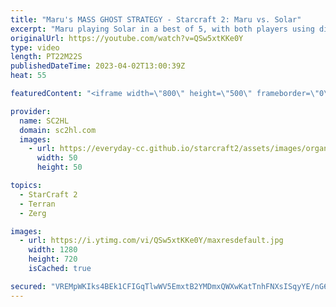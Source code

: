 ```yaml
---
title: "Maru's MASS GHOST STRATEGY - Starcraft 2: Maru vs. Solar"
excerpt: "Maru playing Solar in a best of 5, with both players using different strategies. Maru's mass ghost style, Solar's baneling/zergling rush.  Match: Maru vs. Solar Tournament: IEM Katowice 2023 VODs: https://twitch.tv/esl_sc2   ► Enjoy the content? Buy me a coffee! https://www.ko-fi.com/SC2HL ► SUBSCRIBE"
originalUrl: https://youtube.com/watch?v=QSw5xtKKe0Y
type: video
length: PT22M22S
publishedDateTime: 2023-04-02T13:00:39Z
heat: 55

featuredContent: "<iframe width=\"800\" height=\"500\" frameborder=\"0\" src=\"https://www.youtube.com/embed/QSw5xtKKe0Y\" allow=\"accelerometer; autoplay; encrypted-media; gyroscope; picture-in-picture\" allowfullscreen></iframe>"

provider:
  name: SC2HL
  domain: sc2hl.com
  images:
    - url: https://everyday-cc.github.io/starcraft2/assets/images/organizations/sc2hl.com-50x50.jpg
      width: 50
      height: 50

topics:
  - StarCraft 2
  - Terran
  - Zerg

images:
  - url: https://i.ytimg.com/vi/QSw5xtKKe0Y/maxresdefault.jpg
    width: 1280
    height: 720
    isCached: true

secured: "VREMpWKIks4BEk1CFIGqTlwWV5EmxtB2YMDmxQWXwKatTnhFNXsISqyYE/nG6i23l6CSpBmbgAyJLZAHKPjqZrY2wESQsMkopKURpXcEkLLvHEgSe/2vC0oKu3yFMWS6KrJBTX4vTw1KEvEROHRCs0XeWE94+Ybc7Lh2FPLga1BTyYktFYNAd3+2TLrRbsk8GW+RoqAF8RL1JrT5122RTlFSGyJTJyVMcDDovEdrmzS/AcMNSXGyKNqu9nciO9/asPXilqE6MZOBR9/epoSoU6upJCG6LboOL4CcBg5e+wUdDndXYo2Mwn3aEhVqFLrdHvBeJjKywoxtczYGm6JjxyuAJ/XNRmxTCkWJj0LTfmSprAvCj9DiQ2gvL8pYMdasBm5Da01ZIF6M4HdaSBfT3mf06/1GHuMKELCLsaacTuSfiCi0SKpAEDPLgFpsVpW9;pMDEkb+S7VuBokU+Q9VjNg=="
---
```



